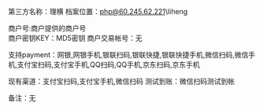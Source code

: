 第三方名称：理横
档案位置：php@60.245.62.221\liheng
 
商户号:商户提供的商户号  
商户密钥KEY：MD5密钥
商户交易帐号：无
 
支持payment：网银,网银手机,银联扫码,银联快捷,银联快捷手机,微信扫码,微信手机,支付宝扫码,支付宝手机,QQ扫码,QQ手机,京东扫码,京东手机
 
现有渠道：支付宝扫码,支付宝手机,微信扫码
测试到账：微信扫码测试到帐
 
备注：无
